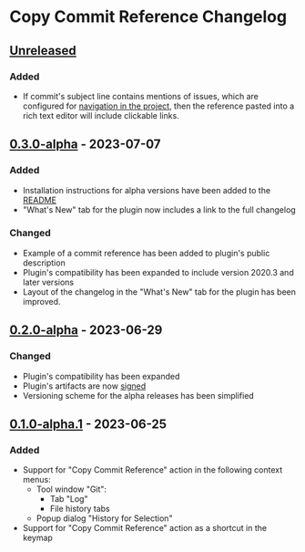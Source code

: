 <!-- Keep a Changelog guide -> https://keepachangelog.com -->

# Copy Commit Reference Changelog

## [Unreleased]

### Added
- If commit's subject line contains mentions of issues, which are configured for
  [navigation in the project](https://www.jetbrains.com/help/idea/settings-version-control-issue-navigation.html),
  then the reference pasted into a rich text editor will include clickable links.

## [0.3.0-alpha] - 2023-07-07

### Added
- Installation instructions for alpha versions have been added to the
  [README](https://github.com/rybak/intellij-copy-commit-reference/blob/main/README.md)
- "What's New" tab for the plugin now includes a link to the full changelog

### Changed
- Example of a commit reference has been added to plugin's public description
- Plugin's compatibility has been expanded to include version 2020.3 and later versions
- Layout of the changelog in the "What's New" tab for the plugin has been improved.

## [0.2.0-alpha] - 2023-06-29

### Changed
- Plugin's compatibility has been expanded
- Plugin's artifacts are now [signed](https://plugins.jetbrains.com/docs/intellij/plugin-signing.html)
- Versioning scheme for the alpha releases has been simplified

## [0.1.0-alpha.1] - 2023-06-25

### Added
- Support for "Copy Commit Reference" action in the following context menus:
  - Tool window "Git":
    - Tab "Log"
    - File history tabs
  - Popup dialog "History for Selection"
- Support for "Copy Commit Reference" action as a shortcut in the keymap

[Unreleased]: https://github.com/rybak/intellij-copy-commit-reference/compare/v0.3.0-alpha...HEAD
[0.3.0-alpha]: https://github.com/rybak/intellij-copy-commit-reference/compare/v0.2.0-alpha...v0.3.0-alpha
[0.2.0-alpha]: https://github.com/rybak/intellij-copy-commit-reference/compare/v0.1.0-alpha.1...v0.2.0-alpha
[0.1.0-alpha.1]: https://github.com/rybak/intellij-copy-commit-reference/commits/v0.1.0-alpha.1
